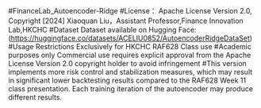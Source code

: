 #FinanceLab_Autoencoder-Ridge
#License：
Apache License Version 2.0, Copyright [2024] Xiaoquan Liu，Assistant Professor,Finance Innovation Lab,HKCHC
#Dataset
Dataset available on Hugging Face:
(https://huggingface.co/datasets/ACELIU0852/AutoencoderRidgeDataSet)
#Usage Restrictions
Exclusively for HKCHC RAF628 Class use
#Academic purposes only
Commercial use requires explicit approval from the Apache License Version 2.0 copyright holder to avoid infringement
#This version implements more risk control and stabilization measures, which may result in significant lower backtesting results compared to the RAF628 Week 11 class presentation.
Each training iteration of the autoencoder may produce different results.
